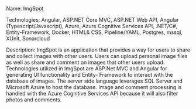 Name: ImgSpot

Technologies: Angular, ASP.NET Core MVC, ASP.NET Web API, Angular (Typescript/Javascript), Azure, Azure 
Cognitive Services API, .NET/C#, Entity-Framework, Docker, HTML& CSS, Pipeline/YAML, Postgres, mssql, 
XUnit, Sonarcloud

Description:  ImgSpot is an application that provides a way for users to share and collect images with other 
users. Users can upload personal image files as well as share and comment on images that other users upload. 
Technologies utilized in ImgSpot are ASP.Net MVC and Angular for generating UI functionality and Entity-
Framework to interact with the database of images. The server side language leverages SQL Server and 
Microsoft Azure to host the database. Image and comment processing is handled with the Azure Cognitive 
Services API because it will also filter photos and comments.
